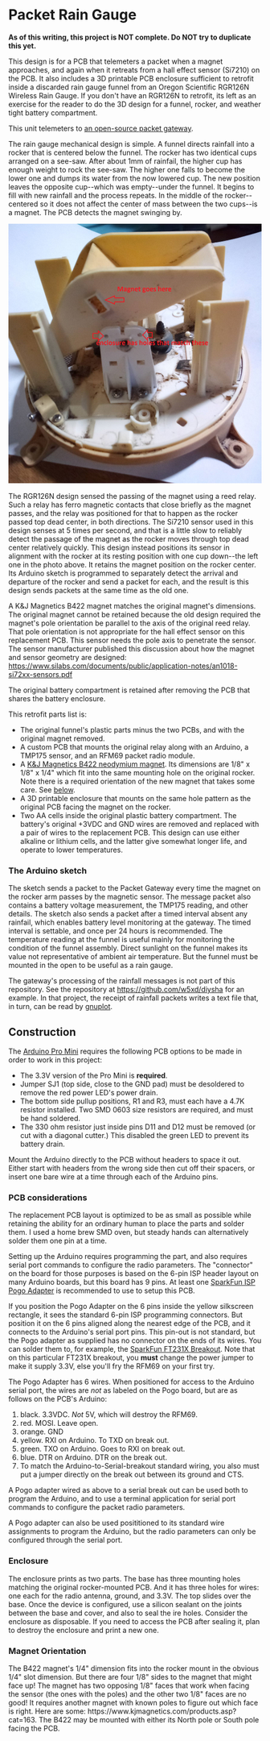 # Packet Rain Gauge


<b>As of this writing, this project is NOT complete. Do NOT try to duplicate this yet.</b>

This design is for a PCB that telemeters a packet when a magnet approaches, and
again when it retreats from a hall effect sensor (Si7210) on the PCB. It also includes a 3D
printable PCB enclosure sufficient to retrofit inside a discarded rain gauge funnel
from an Oregon Scientific RGR126N Wireless Rain Gauge. If you don't 
have an RGR126N to retrofit, its left as an exercise
for the reader to do the 3D design for a funnel, rocker, and weather tight
battery compartment.

This unit telemeters to 
<a href='https://github.com/w5xd/PacketGateway'>an open-source packet gateway</a>. 

The rain gauge mechanical design is simple. A funnel directs rainfall into a rocker
that is centered below the funnel. The rocker has two identical cups arranged on a see-saw. After about 1mm
of rainfail, the higher cup has enough weight to rock the see-saw. The higher
one falls to become the lower one and dumps its water from the now lowered cup. The new position leaves 
the opposite
cup--which was empty--under the funnel. It begins to fill with new rainfall and the process repeats. In the middle of the
rocker--centered so it does not affect the center of mass between the two cups--is a magnet. 
The PCB detects the magnet swinging
by. 

<p align='center'><img src='RGR126Nfunnel.jpg' alt='RGR126Nfunnel.jpg'/></p>

The RGR126N design sensed the passing of the magnet using a reed relay. Such a relay has ferro magnetic 
contacts that close briefly as
the magnet passes, and the relay was positioned for that to happen as the rocker passed top dead center,
in both directions.  The
Si7210 sensor used in this design senses at 5 times per second, and that is a little slow to
reliably detect the passage of the magnet as the rocker moves through top dead center relatively quickly. 
This design instead positions its sensor in alignment with the rocker at its resting position with one
cup down--the left one in the photo above. It
retains the magnet position on the rocker center. Its Arduino
sketch is programmed to separately detect the arrival and departure of the rocker and send a packet for
each, and the result is this design sends packets at the same time as the old one. 

A K&J Magnetics B422 magnet matches the original magnet's dimensions.
 The original magnet cannot be retained because the old design required the magnet's
pole orientation be parallel to the axis of the original reed relay. That pole
orientation is not appropriate for the hall effect sensor on this
replacement PCB. This sensor needs the pole axis to penetrate the sensor.
The sensor manufacturer published this discussion about how the
magnet and sensor geometry are designed: 
<a href='https://www.silabs.com/documents/public/application-notes/an1018-si72xx-sensors.pdf'>
https://www.silabs.com/documents/public/application-notes/an1018-si72xx-sensors.pdf<a>

The original
battery compartment is retained after removing the PCB that shares the
battery enclosure.

This retrofit parts list is:
<ul>
<li> The original funnel's plastic parts minus the two PCBs, and with the
original magnet removed.
<li> A custom PCB that mounts the original relay along with an Arduino, 
a TMP175 sensor, and an RFM69 packet radio module.
<li> A <a href='https://www.kjmagnetics.com/proddetail.asp?prod=B422'>K&J Magnetics B422 neodymium magnet</a>. Its
dimensions are 1/8" x 1/8" x 1/4" which fit into the same mounting hole on the original rocker.
Note there is a required orientation of the new magnet that takes some care. See <a href='#MAGNET_ORIENTATION'>below</a>.
<li> A 3D printable enclosure that mounts on the same hole pattern
as the original PCB facing the magnet on the rocker.
<li> Two AA cells inside the original plastic battery compartment. The
battery's original +3VDC and GND wires are removed and replaced with
a pair of wires to the replacement PCB. This design can use either
alkaline or lithium cells, and the latter give somewhat longer
life, and operate to lower temperatures.
</ul>

<h3>The Arduino sketch</h3>
The sketch sends a packet to the Packet Gateway every time the 
magnet on the rocker arm passes by the magnetic sensor. The message
packet also contains a battery voltage measurement, the TMP175
reading, and other details. The sketch also sends a packet after
a timed interval absent any rainfail, which enables battery level
monitoring at the gateway. The timed interval is settable, and
once per 24 hours is recommended. The temperature reading at the funnel is 
useful mainly for
monitoring the condition of the funnel assembly. Direct
sunlight on the funnel makes its value not representative
of ambient air temperature. But the funnel must be 
mounted in the open to be useful as a rain gauge.

The gateway's processing of the rainfall messages is not part of this
repository. See the repository at https://github.com/w5xd/diysha for
an example. In that project, the receipt of rainfall packets writes a
text file that, in turn, can be read by <a href='http://www.gnuplot.info'>gnuplot</a>.

<h2> Construction</h2>

The <a href='https://www.sparkfun.com/products/11114'>Arduino Pro Mini</a> requires the 
following PCB options to be made in order to work 
in this project:
<ul>
<li>The 3.3V version of the Pro Mini is <b>required</b>.
<li>Jumper SJ1 (top side, close to the GND pad) must be desoldered to remove the red power LED's power drain.
<li>The bottom side pullup positions, R1 and R3, must each have a 4.7K 
resistor installed. Two SMD 0603 size resistors are required, and must be hand soldered.
<li>The 330 ohm resistor just inside pins D11 and D12 must be removed (or cut with a diagonal 
cutter.) This
disabled the green LED to prevent its battery drain.
</ul>

Mount the Arduino directly to the PCB without headers to space it out. Either start with
headers from the wrong side then cut off their spacers, or insert one bare wire
at a time through each of the Arduino pins.

<h3>PCB considerations</h3>

The replacement PCB layout is optimized to be as small as possible while 
retaining the ability for an ordinary human to place the parts and solder them.
I used a home brew SMD oven, but steady hands can alternatively 
solder them one pin at a time.

Setting up the Arduino requires programming the part, and also requires 
serial port commands to configure the radio parameters. The "connector" on
the board for those purposes is based on the 6-pin ISP header layout on many
Arduino boards, but this board has 9 pins. At least one 
<a href=''>SparkFun ISP Pogo Adapter</a>
is recommended to use to setup this PCB. 

If you position the Pogo Adapter on the 6 pins inside the yellow silkscreen rectangle,
it sees the standard 6-pin ISP programming connectors. But position it
on the 6 pins aligned along the nearest edge of the PCB, and it connects to the Arduino's
serial port pins. This pin-out is not standard, but the Pogo adapter as supplied
has no connector on the ends of its wires. You can solder them to, for example,
the <a href='https://www.sparkfun.com/products/13263'>SparkFun FT231X Breakout</a>.
Note that on this particular FT231X breakout, you <b>must</b> change the power jumper to
make it supply 3.3V, else you'll fry the RFM69 on your first try.

The Pogo Adapter has 6 wires. When positioned for access to the Arduino serial port,
the wires are <i>not</i> as labeled on the Pogo board, but are as follows on the PCB's
Arduino:
<ol>
<li>black. 3.3VDC. <i>Not</i> 5V, which will destroy the RFM69.
<li>red. MOSI. Leave open.
<li>orange. GND
<li>yellow.  RXI on Arduino. To TXD on break out.
<li>green. TXO on Arduino. Goes to RXI on break out.
<li>blue. DTR on Arduino. DTR on the break out.
<li>To match the Arduino-to-Serial-breakout standard wiring, you also must put a
jumper directly on the break out between its ground and CTS.
</ol>

A Pogo adapter wired as above to a serial break out can be used both to
program the Arduino, and to use a terminal application for serial port
commands to configure the packet radio parameters.

A Pogo adapter can also be used posititioned to its standard wire assignments
to program the Arduino, but the radio parameters
can only be configured through the serial port.

<h3>Enclosure</h3>
The enclosure prints as two parts. 
The base has three mounting holes matching the original rocker-mounted PCB. 
And it has three holes
for wires: one each for the radio antenna, ground, and 3.3V. 
The top slides over the base. Once the device is configured, use a silicon sealant
on the joints between the base and cover, and also to seal the ire holes.
Consider the enclosure as disposable. If you need to access the PCB after 
sealing it, plan to destroy the enclosure and print a new one.

<h3 id="MAGNET_ORIENTATION">Magnet Orientation</h3>
The B422 magnet's 1/4" dimension fits into the rocker mount in the obvious 1/4" slot dimension. But there are
four 1/8" sides to the magnet that might face up! The magnet has two opposing 1/8" faces that work when facing 
the sensor
 (the ones with the poles) and the other two 1/8" faces are no good! It requires another
magnet with known poles to figure out which face is right. Here
are some: https://www.kjmagnetics.com/products.asp?cat=163.  The B422 may be mounted with either
its North pole or South pole facing the PCB.